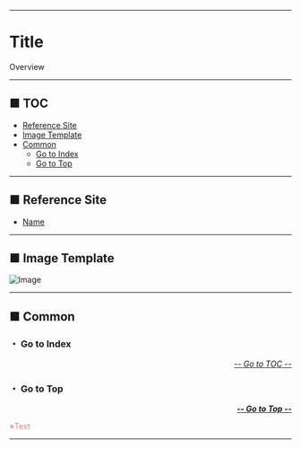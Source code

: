 <link href="http://jasonm23.github.io/markdown-css-themes/markdown9.css" rel="stylesheet"></link>

--------------------------------------------------------------------------------------------------------

<a name="Top"></a>

# Title
Overview

--------------------------------------------------------------------------------------------------------

<a name="Index"></a>

## ■ TOC

- [Reference Site](#Index-1)
- [Image Template](#Index-2)
- [Common](#Index-3)
    - [Go to Index](#Index-3-1)
    - [Go to Top](#Index-3-2)

--------------------------------------------------------------------------------------------------------

<a name="Index-1"></a>

## ■ Reference Site
- [Name](url)

--------------------------------------------------------------------------------------------------------

<a name="Index-2"></a>

## ■ Image Template 

![Image](FilePath)


--------------------------------------------------------------------------------------------------------

<a name="Index-3"></a>

## ■ Common

<a name="Index-3-1"></a>

### ・ Go to Index

[<div style="text-align: right;">_-- Go to TOC --_</div>](#Index)

<a name="Index-3-2"></a>

### ・ Go to Top

__[<div style="text-align: right;">_-- Go to Top --_</div>](#Top)__



<font color="LightCoral">※Test</font>

--------------------------------------------------------------------------------------------------------
